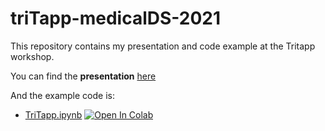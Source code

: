 # triTapp-medicalDS-2021
This repository contains my presentation and code example at the Tritapp workshop.


You can find the **presentation**  [here](https://github.com/vafaei-ar/triTapp-medicalDS-2021/blob/master/triTaap.pdf)

And the example code is:
- [TriTapp.ipynb](https://github.com/vafaei-ar/triTapp-medicalDS-2021/blob/master/notebooks/TriTapp.ipynb) [![Open In Colab](https://colab.research.google.com/assets/colab-badge.svg)](https://colab.research.google.com/github/vafaei-ar/triTapp-medicalDS-2021/blob/master/notebooks/TriTapp.ipynb)

